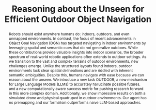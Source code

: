 ---
id:             2023-bestllmnav
title:          "Reasoning about the Unseen for Efficient Outdoor Object Navigation"

authors:
    - Me
    - Tianyi
    - Kedi
    - MJR
    - Yonatan
venue:          arXiv preprint, 2024.
year:           "2023-09"
thumbnail:      assets/publications/2023-bestllmnav/bestllmnav.png
links:
    paper:      https://arxiv.org/abs/2309.10103v1
    code:       https://github.com/quantingxie/reasonedexplorer
    bibtex:     assets/publications/2023-bestllmnav/ref.txt

layout: project
short_title: Reasoning about the unseen for efficient outdoor object navigation
abstract: "Robots should exist anywhere humans do: indoors, outdoors, and even unmapped environments. In contrast, the focus of recent advancements in Object Goal Navigation (OGN) has targeted navigating in indoor environments by leveraging spatial and semantic cues that do not generalize outdoors. While these contributions provide valuable insights into indoor scenarios, the broader spectrum of real-world robotic applications often extends to outdoor settings. As we transition to the vast and complex terrains of outdoor environments, new challenges emerge. Unlike the structured layouts found indoors, outdoor environments lack clear spatial delineations and are riddled with inherent semantic ambiguities. Despite this, humans navigate with ease because we can reason about the unseen. We introduce a new task OUTDOOR, a new mechanism for Large Language Models (LLMs) to accurately hallucinate possible futures, and a new computationally aware success metric for pushing research forward in this more complex domain. Additionally, we show impressive results on both a simulated drone and physical quadruped in outdoor environments. Our agent has no premapping and our formalism outperforms naive LLM-based approaches."
---